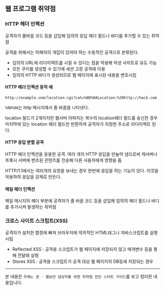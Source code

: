 ## 웹 프로그램 취약점

### HTTP 헤더 인젝션

공격자가 줄바꿈 코드 등을 삽입해 임의의 응답 헤더 필드나 바디를 추가할 수 있는 취약점

공격을 위해서는 피해자의 개입이 있어야 하는 수동적인 공격으로 분류된다.

- 임의의 URL에 리다이렉트를 시킬 수 있다는 점을 악용해 악성 사이트로 유도 가능
- 모든 쿠키를 생성할 수 있기에 세션 고정 공격에 이용
- 임의의 HTTP 바디가 생성되므로 웹 페이지에 표시된 내용을 변조시킴



#### HTTP 헤더 인젝션 동작 예

```
http://example.com/location.cgi?cat=%0D%0ALocation:%20http://hack.com
```

`%0D%0A`는 http 메시지에서 줄 바꿈을 나타낸다.

location 필드가 2개이지만 웹서버 아파치는 복수의 location헤더 필드를 송신한 경우 마지막에 있는 location 헤더 필드만 반환하여 공격자가 지정한 주소로 리다이렉트 된다.



#### HTTP 응답 분할 공격

HTTP 헤더 인젝션을 응용한 공격. 여러 개의 HTTP 응답을 만늘어 냄으로써 캐서버나 프록시 서버에 변조된 콘텐츠를 전송해 다른 사용자에게 영향을 줌

HTTP/1.1에서는 여러개의 요청을 보내는 경우 한번에 응답을 하는 기능이 있다. 이것을 악용하여 응답을 강제로 만든다.



#### 메일 헤더 인젝션

메일 메시지의 헤더 부분에 공격자가 줄  바꿈 코드 등을 삽입해 임의의 헤더 필드나 바디를 추가시켜 발생하는 취약점



### 크로스 사이트 스크립트(XSS)

공격자가 설치한 함정에 빠져 브라우저에 악의적인 HTML태그나 자바스크립트를 실행시킴

- Reflected XSS : 공격용 스크립트가 웹 페이지에 저장되지 않고 매개변수 등을 통해 전달돼 실행
- Stores XSS : 공격용 스크립트가 공격 대상 웹 페이지의 DB등에 저장되는 경우





---

본 내용은 `우에노 센 - 웹보안 담당자를 위한 취약점 진단 스타트 가이드`를 보고 정리한 내용입니다.
